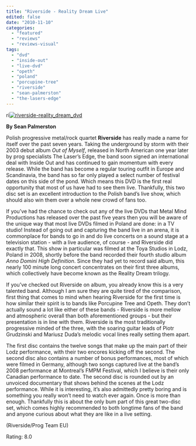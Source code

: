 ```yaml
---
title: "Riverside - Reality Dream Live"
edited: false
date: "2010-11-10"
categories:
  - "featured"
  - "reviews"
  - "reviews-visual"
tags:
  - "dvd"
  - "inside-out"
  - "live-dvd"
  - "opeth"
  - "poland"
  - "porcupine-tree"
  - "riverside"
  - "sean-palmerston"
  - "the-lasers-edge"
---
```


ri[![](http://www.hellbound.ca/wp-content/uploads/2010/11/riverside-reality_dream_dvd.jpg "riverside-reality_dream_dvd")](http://www.hellbound.ca/wp-content/uploads/2010/11/riverside-reality_dream_dvd.jpg)

**By Sean Palmerston**

Polish progressive metal/rock quartet **Riverside** has really made a name for itself over the past seven years. Taking the underground by storm with their 2003 debut album _Out of Myself_, released in North American one year later by prog specialists The Laser’s Edge, the band soon signed an international deal with Inside Out and has continued to gain momentum with every release. While the band has become a regular touring outfit in Europe and Scandinavia, the band has so far only played a select number of festival dates on this side of the pond. Which means this DVD is the first real opportunity that most of us have had to see them live. Thankfully, this two disc set is an excellent introduction to the Polish band’s live show, which should also win them over a whole new crowd of fans too.

If you’ve had the chance to check out any of the live DVDs that Metal Mind Productions has released over the past five years then you will be aware of the unique way that most live DVDs filmed in Poland are done: in a TV studio! Instead of going out and capturing the band live in an arena, it is commonplace for bands to go in and do live concerts on a sound stage at a television station - with a live audience, of course - and Riverside did exactly that. This show in particular was filmed at the Toya Studios in Lodz, Poland in 2008, shortly before the band recorded their fourth studio album _Anno Domini High Definition_. Since they had yet to record said album, this nearly 100 minute long concert concentrates on their first three albums, which collectively have become known as the Reality Dream trilogy.

If you’ve checked out Riverside on album, you already know this is a very talented band. Although I am sure they are quite tired of the comparison, first thing that comes to mind when hearing Riverside for the first time is how similar their spirit is to bands like Porcupine Tree and Opeth. They don’t actually sound a lot like either of these bands - Riverside is more mellow and atmospheric overall than both aforementioned groups - but their presentation is in line with them. Riverside is the most traditionally progressive minded of the three, with the soaring guitar leads of Piotr Grudzinski and Mariusz Duda’s melodic vocal lines really setting them apart.

The first disc contains the twelve songs that make up the main part of their Lodz performance, with their two encores kicking off the second. The second disc also contains a number of bonus performances, most of which were filmed in Germany, although two songs captured live at the band’s 2008 performance at Montreal’s FMPM Festival, which I believe is their only Canadian performance to date. The second disc is rounded out by an unvoiced documentary that shows behind the scenes at the Lodz performance. While it is interesting, it’s also admittedly pretty boring and is something you really won’t need to watch ever again. Once is more than enough. Thankfully this is about the only bum part of this great two-disc set, which comes highly recommended to both longtime fans of the band and anyone curious about what they are like in a live setting.

(Riverside/Prog Team EU)

Rating: 8.0
